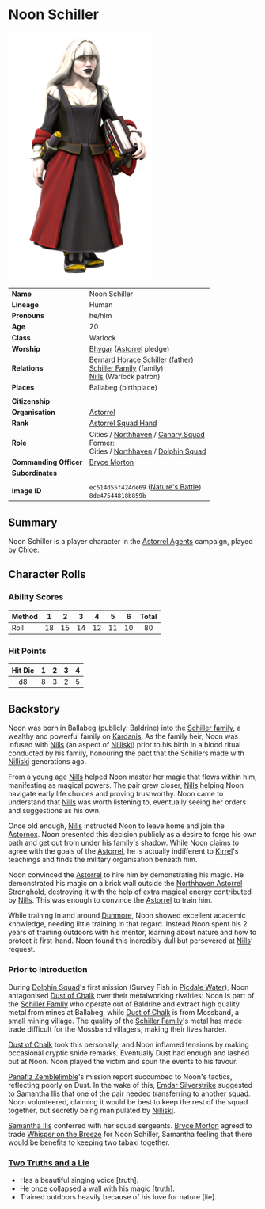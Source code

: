 # Noon Schiller

<img src="https://raw.githubusercontent.com/jesskelsall/astarus-images/main/people/portraits/8de47544818b859b.png" height="500" />

|||
| --- | --- |
| **Name** | Noon Schiller | character.3
| **Lineage** | Human |
| **Pronouns** | he/him |
| **Age** | 20 |
| **Class** | Warlock |
| **Worship** | [Bhygar](../gods/deities/bhygar.md) ([Astorrel](../organisations/astorrel/astorrel.md) pledge) |
| **Relations** | [Bernard Horace Schiller](bernard-horace-schiller.md) (father)<br />[Schiller Family](../organisations/schiller-family.md) (family)<br />[Nills](nills.md) (Warlock patron) |
| **Places** | Ballabeg (birthplace) |
|||
| **Citizenship** | |
| **Organisation** | [Astorrel](../organisations/astorrel/astorrel.md) |
| **Rank** | [Astorrel Squad Hand](../organisations/astorrel/ranks/astorrel-squad-hand.md) |
| **Role** | Cities / [Northhaven](../places/cities/northhaven.md) / [Canary Squad](../organisations/astorrel/squads/canary-squad.md)<br />Former:<br />Cities / [Northhaven](../places/cities/northhaven.md) / [Dolphin Squad](../organisations/astorrel/squads/dolphin-squad.md) |
| **Commanding Officer** | [Bryce Morton](bryce-morton.md) |
| **Subordinates** | |
|||
| **Image ID** | `ec514d55f424de69` ([Nature's Battle](../mechanics/roleplay/natures-battle.md))<br />`8de47544818b859b` |

## Summary

Noon Schiller is a player character in the [Astorrel Agents](../campaigns/astorrel-agents.md) campaign, played by Chloe.

## Character Rolls

### Ability Scores

| Method | 1 | 2 | 3 | 4 | 5 | 6 | Total |
| --- |:---:|:---:|:---:|:---:|:---:|:---:|:---:|
| Roll | 18 | 15 | 14 | 12 | 11 | 10 | 80 |

### Hit Points

| Hit Die | 1 | 2 | 3 | 4 |
|:---:|:---:|:---:|:---:|:---:|
| d8 | 8 | 3 | 2 | 5 |

## Backstory

Noon was born in Ballabeg (publicly: Baldrine) into the [Schiller family](../organisations/schiller-family.md), a wealthy and powerful family on [Kardanis](../places/regions/kardanis.md). As the family heir, Noon was infused with [Nills](nills.md) (an aspect of [Nilliski](nilliski.md)) prior to his birth in a blood ritual conducted by his family, honouring the pact that the Schillers made with [Nilliski](nilliski.md) generations ago.

From a young age [Nills](nills.md) helped Noon master her magic that flows within him, manifesting as magical powers. The pair grew closer, [Nills](nills.md) helping Noon navigate early life choices and proving trustworthy. Noon came to understand that [Nills](nills.md) was worth listening to, eventually seeing her orders and suggestions as his own.

Once old enough, [Nills](nills.md) instructed Noon to leave home and join the [Astornox](../organisations/astornox/astornox.md). Noon presented this decision publicly as a desire to forge his own path and get out from under his family's shadow. While Noon claims to agree with the goals of the [Astorrel](../organisations/astorrel/astorrel.md), he is actually indifferent to [Kirrel](../gods/deities/kirrel.md)'s teachings and finds the military organisation beneath him.

Noon convinced the [Astorrel](../organisations/astorrel/astorrel.md) to hire him by demonstrating his magic. He demonstrated his magic on a brick wall outside the [Northhaven Astorrel Stronghold](../places/strongholds/northhaven-astorrel-stronghold.md), destroying it with the help of extra magical energy contributed by [Nills](nills.md). This was enough to convince the [Astorrel](../organisations/astorrel/astorrel.md) to train him.

While training in and around [Dunmore](../places/cities/dunmore.md), Noon showed excellent academic knowledge, needing little training in that regard. Instead Noon spent his 2 years of training outdoors with his mentor, learning about nature and how to protect it first-hand. Noon found this incredibly dull but persevered at [Nills](nills.md)' request.

### Prior to Introduction

During [Dolphin Squad](../organisations/astorrel/squads/dolphin-squad.md)'s first mission (Survey Fish in [Picdale Water](../places/rivers-lakes/picdale-water.md)), Noon antagonised [Dust of Chalk](dust-of-chalk.md) over their metalworking rivalries: Noon is part of the [Schiller Family](../organisations/schiller-family.md) who operate out of Baldrine and extract high quality metal from mines at Ballabeg, while [Dust of Chalk](dust-of-chalk.md) is from Mossband, a small mining village. The quality of the [Schiller Family](../organisations/schiller-family.md)'s metal has made trade difficult for the Mossband villagers, making their lives harder.

[Dust of Chalk](dust-of-chalk.md) took this personally, and Noon inflamed tensions by making occasional cryptic snide remarks. Eventually Dust had enough and lashed out at Noon. Noon played the victim and spun the events to his favour.

[Panafiz Zemblelimble](panafiz-zemblelimble.md)'s mission report succumbed to Noon's tactics, reflecting poorly on Dust. In the wake of this, [Emdar Silverstrike](emdar-silverstrike.md) suggested to [Samantha Ilis](samantha-ilis.md) that one of the pair needed transferring to another squad. Noon volunteered, claiming it would be best to keep the rest of the squad together, but secretly being manipulated by [Nilliski](nilliski.md).

[Samantha Ilis](samantha-ilis.md) conferred with her squad sergeants. [Bryce Morton](bryce-morton.md) agreed to trade [Whisper on the Breeze](whisper-on-the-breeze.md) for Noon Schiller, Samantha feeling that there would be benefits to keeping two tabaxi together.

### [Two Truths and a Lie](../mechanics/roleplay/two-truths-and-a-lie.md)

- Has a beautiful singing voice [truth].
- He once collapsed a wall with his magic [truth].
- Trained outdoors heavily because of his love for nature [lie].
